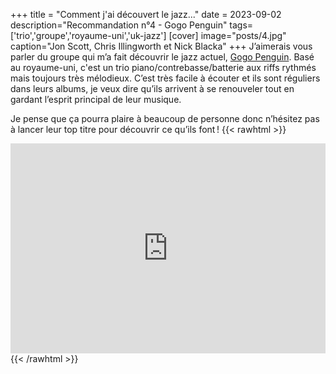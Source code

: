 +++
title = "Comment j'ai découvert le jazz..."
date = 2023-09-02
description="Recommandation n°4 - Gogo Penguin"
tags=['trio','groupe','royaume-uni','uk-jazz']
[cover]
image="posts/4.jpg"
caption="Jon Scott, Chris Illingworth et Nick Blacka"
+++
J’aimerais vous parler du groupe qui m’a fait découvrir le jazz actuel, [Gogo Penguin](https://fr.wikipedia.org/wiki/GoGo_Penguin). Basé au royaume-uni, c'est un trio piano/contrebasse/batterie aux riffs rythmés mais toujours très mélodieux. C’est très facile à écouter et ils sont réguliers dans leurs albums, je veux dire qu’ils arrivent à se renouveler tout en gardant l’esprit principal de leur musique.

Je pense que ça pourra plaire à beaucoup de personne donc n’hésitez pas à lancer leur top titre pour découvrir ce qu’ils font !
{{< rawhtml >}}
<div style="max-width:100%;"><div style="position:relative;padding-bottom:calc(56.25% + 52px);height: 0;"><iframe style="position:absolute;top:0;left:0;" width="100%" height="100%" src="https://odesli.co/embed/?url=https%3A%2F%2Fartist.link%2Fggp&theme=light" frameborder="0" allowfullscreen sandbox="allow-same-origin allow-scripts allow-presentation allow-popups allow-popups-to-escape-sandbox" allow="clipboard-read; clipboard-write"></iframe></div></div>
{{< /rawhtml >}}